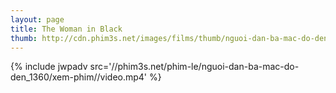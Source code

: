 ```yaml
---
layout: page
title: The Woman in Black
thumb: http://cdn.phim3s.net/images/films/thumb/nguoi-dan-ba-mac-do-den-the-woman-in-black-2012.jpg
---
```

{% include jwpadv src='//phim3s.net/phim-le/nguoi-dan-ba-mac-do-den_1360/xem-phim//video.mp4' %}